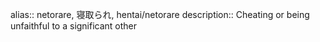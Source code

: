 alias:: netorare, 寝取られ, hentai/netorare
description:: Cheating or being unfaithful to a significant other
